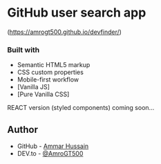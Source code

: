 # GitHub user search app
(https://amrogt500.github.io/devfinder/)

### Built with

- Semantic HTML5 markup
- CSS custom properties
- Mobile-first workflow
- [Vanilla JS]
- [Pure Vanilla CSS]

REACT version (styled components) coming soon...

## Author
- GitHub - [Ammar Hussain](https://github.com/AmroGT500)   
- DEV.to - [@AmroGT500](https://dev.to/amrogt500)
